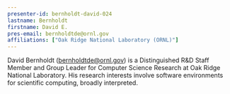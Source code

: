 ```yaml
---
presenter-id: bernholdt-david-024
lastname: Bernholdt
firstname: David E.
pres-email: bernholdtde@ornl.gov
affiliations: ["Oak Ridge National Laboratory (ORNL)"]
---
```

David Bernholdt (<bernholdtde@ornl.gov>) is a Distinguished R&D Staff
Member and Group Leader for Computer Science Research at Oak Ridge
National Laboratory. His research interests involve software
environments for scientific computing, broadly interpreted.
